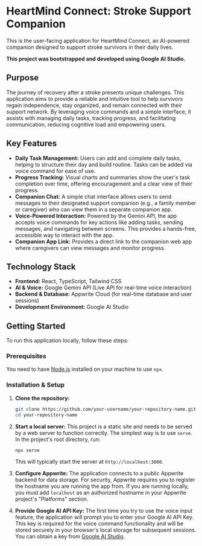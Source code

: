 # HeartMind Connect: Stroke Support Companion

This is the user-facing application for HeartMind Connect, an AI-powered companion designed to support stroke survivors in their daily lives.

**This project was bootstrapped and developed using Google AI Studio.**

## Purpose

The journey of recovery after a stroke presents unique challenges. This application aims to provide a reliable and intuitive tool to help survivors regain independence, stay organized, and remain connected with their support network. By leveraging voice commands and a simple interface, it assists with managing daily tasks, tracking progress, and facilitating communication, reducing cognitive load and empowering users.

## Key Features

* **Daily Task Management:** Users can add and complete daily tasks, helping to structure their day and build routine. Tasks can be added via voice command for ease of use.
* **Progress Tracking:** Visual charts and summaries show the user's task completion over time, offering encouragement and a clear view of their progress.
* **Companion Chat:** A simple chat interface allows users to send messages to their designated support companion (e.g., a family member or caregiver) who can view them in a separate companion app.
* **Voice-Powered Interaction:** Powered by the Gemini API, the app accepts voice commands for key actions like adding tasks, sending messages, and navigating between screens. This provides a hands-free, accessible way to interact with the app.
* **Companion App Link:** Provides a direct link to the companion web app where caregivers can view messages and monitor progress.

## Technology Stack

* **Frontend:** React, TypeScript, Tailwind CSS
* **AI & Voice:** Google Gemini API (Live API for real-time voice interaction)
* **Backend & Database:** Appwrite Cloud (for real-time database and user sessions)
* **Development Environment:** Google AI Studio

## Getting Started

To run this application locally, follow these steps:

### Prerequisites

You need to have [Node.js](https://nodejs.org/) installed on your machine to use `npx`.

### Installation & Setup

1. **Clone the repository:**

    ```bash
    git clone https://github.com/your-username/your-repository-name.git
    cd your-repository-name
    ```

2. **Start a local server:**
    This project is a static site and needs to be served by a web server to function correctly. The simplest way is to use `serve`. In the project's root directory, run:

    ```bash
    npx serve
    ```

    This will typically start the server at `http://localhost:3000`.

3. **Configure Appwrite:**
    The application connects to a public Appwrite backend for data storage. For security, Appwrite requires you to register the hostname you are running the app from. If you are running locally, you must add `localhost` as an authorized hostname in your Appwrite project's "Platforms" section.

4. **Provide Google AI API Key:**
    The first time you try to use the voice input feature, the application will prompt you to enter your Google AI API Key. This key is required for the voice command functionality and will be stored securely in your browser's local storage for subsequent sessions. You can obtain a key from [Google AI Studio](https://aistudio.google.com/).
